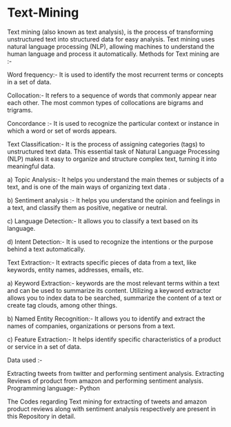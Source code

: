 # Text-Mining

Text mining (also known as text analysis), is the process of transforming unstructured text into structured data for easy analysis. Text mining uses natural language processing (NLP), allowing machines to understand the human language and process it automatically. Methods for Text mining are :-

Word frequency:- It is used to identify the most recurrent terms or concepts in a set of data.

Collocation:- It refers to a sequence of words that commonly appear near each other. The most common types of collocations are bigrams and trigrams.

Concordance :- It is used to recognize the particular context or instance in which a word or set of words appears.

Text Classification:- It is the process of assigning categories (tags) to unstructured text data. This essential task of Natural Language Processing (NLP) makes it easy to organize and structure complex text, turning it into meaningful data. 

a) Topic Analysis:- It helps you understand the main themes or subjects of a text, and is one of the main ways of organizing text data . 

b) Sentiment analysis :- It helps you understand the opinion and feelings in a text, and classify them as positive, negative or neutral. 

c) Language Detection:- It allows you to classify a text based on its language.

d) Intent Detection:- It is used to recognize the intentions or the purpose behind a text automatically.

Text Extraction:- It extracts specific pieces of data from a text, like keywords, entity names, addresses, emails, etc. 

a) Keyword Extraction:- keywords are the most relevant terms within a text and can be used to summarize its content. Utilizing a keyword extractor allows you to index data to be searched, summarize the content of a text or create tag clouds, among other things.

b) Named Entity Recognition:- It allows you to identify and extract the names of companies, organizations or persons from a text.

c) Feature Extraction:- It helps identify specific characteristics of a product or service in a set of data.

Data used :-

Extracting tweets from twitter and performing sentiment analysis.
Extracting Reviews of product from amazon and performing sentiment analysis.
Programming language:- Python

The Codes regarding Text mining for extracting of tweets and amazon product reviews along with sentiment analysis respectively are present in this Repository in detail.
